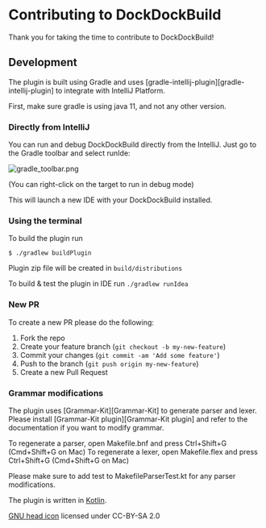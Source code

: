 
Contributing to DockDockBuild
==========================

Thank you for taking the time to contribute to DockDockBuild!

Development
--------------------------------------------

The plugin is built using Gradle and uses [gradle-intellij-plugin][gradle-intellij-plugin] to integrate with IntelliJ Platform.

First, make sure gradle is using java 11, and not any other version.

### Directly from IntelliJ
You can run and debug DockDockBuild directly from the IntelliJ.
Just go to the Gradle toolbar and select runIde:

![gradle_toolbar.png](https://github.com/intuit/DockDockBuild/blob/master/images/gradle_toolbar.png?raw=true)

(You can right-click on the target to run in debug mode)

This will launch a new IDE with your DockDockBuild installed.

### Using the terminal
To build the plugin run

```
$ ./gradlew buildPlugin
```

Plugin zip file will be created in `build/distributions`

To build & test the plugin in IDE run `./gradlew runIdea`


### New PR
To create a new PR please do the following:
1. Fork the repo
2. Create your feature branch (`git checkout -b my-new-feature`)
3. Commit your changes (`git commit -am 'Add some feature'`)
4. Push to the branch (`git push origin my-new-feature`)
5. Create a new Pull Request

### Grammar modifications

The plugin uses [Grammar-Kit][Grammar-Kit] to generate parser and lexer. Please install [Grammar-Kit plugin][Grammar-Kit plugin] and refer to the documentation if you want to modify grammar.

To regenerate a parser, open Makefile.bnf and press Ctrl+Shift+G (Cmd+Shift+G on Mac)
To regenerate a lexer, open Makefile.flex and press Ctrl+Shift+G (Cmd+Shift+G on Mac)

Please make sure to add test to MakefileParserTest.kt for any parser modifications.

The plugin is written in [Kotlin](http://kotlinlang.org/).

[GNU head icon](https://www.gnu.org/graphics/heckert_gnu.html) licensed under CC-BY-SA 2.0
